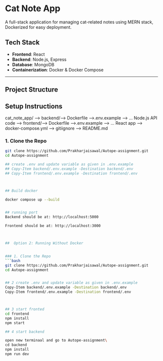 #  Cat Note App

A full-stack application for managing cat-related notes using MERN stack, Dockerized for easy deployment.

##  Tech Stack

- **Frontend**: React
- **Backend**: Node.js, Express
- **Database**: MongoDB
- **Containerization**: Docker & Docker Compose

---

##  Project Structure

##  Setup Instructions
cat_note_app/ --> backend/--> Dockerfile
                          -->.env.example
                          --> ... Node.js API code
             --> frontend/--> Dockerfile
                          -->.env.example
                          --> ... React app
             --> docker-compose.yml
             --> gitiignore
             --> README.md


### 1. Clone the Repo
```bash
git clone https://github.com/Prakharjaisawal/Autope-assignment.git
cd Autope-assignment

## create .env and update variable as given in .env.example
## Copy-Item backend/.env.example -Destination backend/.env
## Copy-Item frontend/.env.example -Destination frontend/.env



## Build docker

docker compose up --build


## running port
Backend should be at: http://localhost:5000

Frontend should be at: http://localhost:3000



##  Option 2: Running Without Docker 


### 1. Clone the Repo
```bash
git clone https://github.com/Prakharjaisawal/Autope-assignment.git
cd Autope-assignment


## 2 create .env and update variable as given in .env.example
Copy-Item backend/.env.example -Destination backend/.env
Copy-Item frontend/.env.example -Destination frontend/.env



## 3 start fronted
cd frontend
npm install
npm start

## 4 start backend

open new terminaal and go to Autope-assignment\
cd backend
npm install
npm run dev

